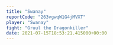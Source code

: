 ```yaml
---
title: "Swanay"
reportCode: "263vgwqW1G4jMVXT"
player: "Swanay"
fight: "Gruul the Dragonkiller"
date: 2021-07-15T18:53:21.415000+00:00
---
```

